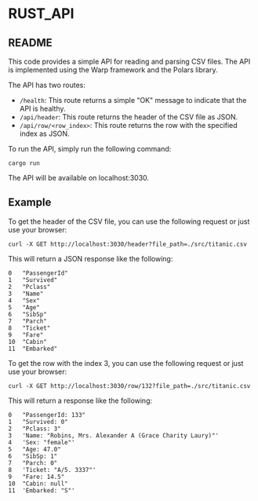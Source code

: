 # RUST_API
## README

This code provides a simple API for reading and parsing CSV files. The API is implemented using the Warp framework and the Polars library.

The API has two routes:

* `/health`: This route returns a simple "OK" message to indicate that the API is healthy.
* `/api/header`: This route returns the header of the CSV file as JSON.
* `/api/row/<row_index>`: This route returns the row with the specified index as JSON.

To run the API, simply run the following command:

```
cargo run
```

The API will be available on localhost:3030.

## Example

To get the header of the CSV file, you can use the following request or just use your browser:

```
curl -X GET http://localhost:3030/header?file_path=./src/titanic.csv
```

This will return a JSON response like the following:

```
0	"PassengerId"
1	"Survived"
2	"Pclass"
3	"Name"
4	"Sex"
5	"Age"
6	"SibSp"
7	"Parch"
8	"Ticket"
9	"Fare"
10	"Cabin"
11	"Embarked"
```

To get the row with the index 3, you can use the following request or just use your browser:

```
curl -X GET http://localhost:3030/row/132?file_path=./src/titanic.csv
```

This will return a response like the following:

```
0	"PassengerId: 133"
1	"Survived: 0"
2	"Pclass: 3"
3	'Name: "Robins, Mrs. Alexander A (Grace Charity Laury)"'
4	'Sex: "female"'
5	"Age: 47.0"
6	"SibSp: 1"
7	"Parch: 0"
8	'Ticket: "A/5. 3337"'
9	"Fare: 14.5"
10	"Cabin: null"
11	'Embarked: "S"'
```